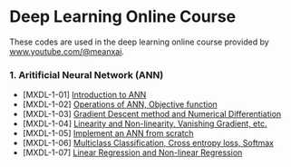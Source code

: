 # Deep Learning Online Course
These codes are used in the deep learning online course provided by www.youtube.com/@meanxai.

### 1. Aritificial Neural Network (ANN)
* [MXDL-1-01] [Introduction to ANN](https://youtu.be/YsUthWhbge0)
* [MXDL-1-02] [Operations of ANN, Objective function](https://youtu.be/g5PTRHVGN8Y)
* [MXDL-1-03] [Gradient Descent method and Numerical Differentiation](https://youtu.be/nqzS3dEvIQ0)
* [MXDL-1-04] [Linearity and Non-linearity, Vanishing Gradient, etc.](https://youtu.be/AFx4MUnZDcI)
* [MXDL-1-05] [Implement an ANN from scratch](https://youtu.be/M7bghSjr6TE)
* [MXDL-1-06] [Multiclass Classification, Cross entropy loss, Softmax](https://youtu.be/-zaZsGMjU-A)
* [MXDL-1-07] [Linear Regression and Non-linear Regression](https://youtu.be/atVxuCzOGk0)
